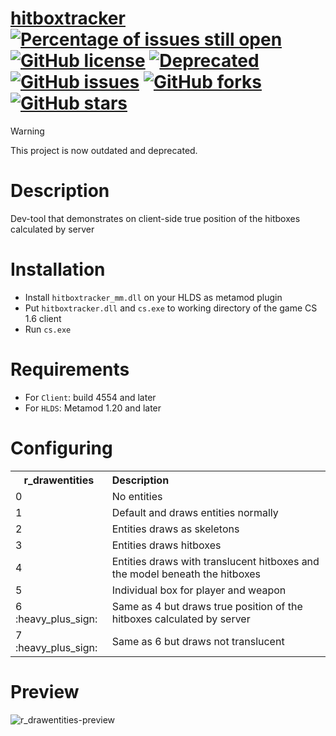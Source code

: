 # [hitboxtracker](https://github.com/rehlds/hitboxtracker) [![Percentage of issues still open](http://isitmaintained.com/badge/open/rehlds/hitboxtracker.svg)](http://isitmaintained.com/project/rehlds/hitboxtracker "Percentage of issues still open") [![GitHub license](https://img.shields.io/github/license/rehlds/hitboxtracker.svg?longCache=true&style=flat-square)](https://github.com/rehlds/hitboxtracker/blob/master/LICENSE.md) [![Deprecated](https://img.shields.io/badge/status-Deprecated-red.svg?style=flat-square)](https://github.com/rehlds/hitboxtracker/) [![GitHub issues](https://img.shields.io/github/issues/rehlds/hitboxtracker.svg?longCache=true&style=flat-square)](https://github.com/rehlds/hitboxtracker/issues) [![GitHub forks](https://img.shields.io/github/forks/rehlds/hitboxtracker.svg?longCache=true&style=flat-square)](https://github.com/rehlds/hitboxtracker/network) [![GitHub stars](https://img.shields.io/github/stars/rehlds/hitboxtracker.svg?longCache=true&style=flat-square)](https://github.com/rehlds/hitboxtracker/stargazers)

> [!WARNING]
> This project is now outdated and deprecated.

# Description
Dev-tool that demonstrates on client-side true position of the hitboxes calculated by server

# Installation
* Install `hitboxtracker_mm.dll` on your HLDS as metamod plugin
* Put `hitboxtracker.dll` and `cs.exe` to working directory of the game CS 1.6 client
* Run `cs.exe`

# Requirements
* For `Client`: build 4554 and later
* For `HLDS`: Metamod 1.20 and later

# Configuring
<table>
	<tbody>
		<tr>
			<th>r_drawentities</th>
			<th align="left">Description</th>
		</tr>
		<tr>
			<td>0</td>
			<td align="left">No entities</td>
		</tr>
		<tr>
			<td>1</td>
			<td align="left">Default and draws entities normally</td>
		</tr>
		<tr>
			<td>2</td>
			<td align="left">Entities draws as skeletons</td>
		</tr>
		<tr>
			<td>3</td>
			<td align="left">Entities draws hitboxes</td>
		</tr>
		<tr>
			<td>4</td>
			<td align="left">Entities draws with translucent hitboxes and the model beneath the hitboxes</td>
		</tr>
		<tr>
			<td>5</td>
			<td align="left">Individual box for player and weapon</td>
		</tr>
		<tr>
			<td>6 :heavy_plus_sign:</td>
			<td align="left">Same as 4 but draws true position of the hitboxes calculated by server</td>
		</tr>
		<tr>
			<td>7 :heavy_plus_sign:</td>
			<td align="left">Same as 6 but draws not translucent</td>
		</tr>
	</tbody>
</table>

# Preview
![r_drawentities-preview](https://user-images.githubusercontent.com/5860435/34494838-d659c868-f024-11e7-9582-bac8aa62e568.gif)
